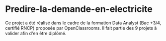# Predire-la-demande-en-electricite
Ce projet a été réalisé dans le cadre de la formation Data Analyst (Bac +3/4, certifié RNCP) proposée par OpenClassrooms. Il fait partie des 9 projets à valider afin d'en être diplômé.
